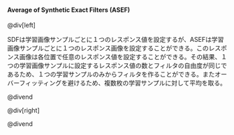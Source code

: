 #### Average of Synthetic Exact Filters (ASEF)

@div[left]

SDFは学習画像サンプルごとに１つのレスポンス値を設定するが、ASEFは学習画像サンプルごとに１つのレスポンス画像を設定することができる。このレスポンス画像は各位置で任意のレスポンス値を設定することができる。その結果、１つの学習画像サンプルに設定するレスポンス値の数とフィルタの自由度が同じであるため、１つの学習サンプルのみからフィルタを作ることができる。またオーバーフィッティングを避けるため、複数枚の学習サンプルに対して平均を取る。

@divend

@div[right]



@divend